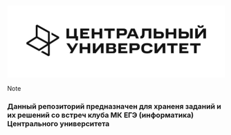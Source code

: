 ![cu_logo](image/README/cu_logo.png)

> [!NOTE]
>  ### **Данный репозиторий предназначен для храненя заданий и их решений со встреч клуба МК ЕГЭ (информатика) Центрального университета**

